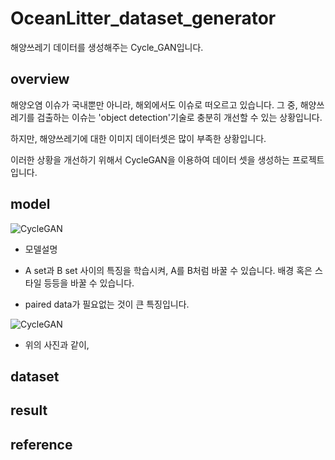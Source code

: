 # OceanLitter_dataset_generator
해양쓰레기 데이터를 생성해주는 Cycle_GAN입니다.


## overview

해양오염 이슈가 국내뿐만 아니라, 해외에서도 이슈로 떠오르고 있습니다.
그 중, 해양쓰레기를 검출하는 이슈는 'object detection'기술로 충분히 개선할 수 있는 상황입니다.

하지만, 해양쓰레기에 대한 이미지 데이터셋은 많이 부족한 상황입니다. 

이러한 상황을 개선하기 위해서 CycleGAN을 이용하여 데이터 셋을 생성하는 프로젝트입니다.


## model

![CycleGAN](http://www.kecl.ntt.co.jp/people/kaneko.takuhiro/projects/cyclegan-vc/images/training_procedure.png)

- 모델설명

- A set과 B set 사이의 특징을 학습시켜, A를 B처럼 바꿀 수 있습니다.
  배경 혹은 스타일 등등을 바꿀 수 있습니다.
  
- paired data가 필요없는 것이 큰 특징입니다.



![CycleGAN](https://encrypted-tbn0.gstatic.com/images?q=tbn:ANd9GcQsZKBaOB1ivYwK7vi_GpllECgvPOC2WFbf-0rxKn6-IA4TB0pn)
- 위의 사진과 같이, 

## dataset



## result


## reference
